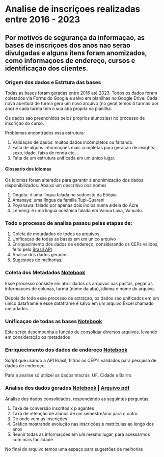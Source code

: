 # Analise de inscriçoes realizadas entre 2016 - 2023
## Por motivos de segurança da informaçao, as bases de inscriçoes dos anos nao serao divulgadas e alguns itens foram anomizados, como informaçoes de endereço, cursos e identificaçao dos clientes.

### Origem dos dados e Estrtura das bases
Todas as bases foram geradas entre 2016 até 2023.
Todos os dados foram coletados via Forms do Google e salvo em planilhas no Google Drive. Cada nova abertura de turma gera um novo arquivo (no geral temos 4 turmas por ano) e cada turma tem o sua aba propria na planilha.

Os dados sao preenchidos pelos proprios alunos(as) no processo de inscriçao do curso.

Problemas encontrados essa estrutura:
1. Validaçao de dados: muitos dados incompletos ou faltando.
2. Falta de alguns informaçoes mais completas para geraçao de insights: sexo, idade, faixa de renda etc.
3. Falta de um estrutura unificada em um unico lugar.

#### Glossario dos idiomas
Os idiomas foram alterados para garantir a anonimização dos dados disponibilizados. Abaixo um descritivo dos nomes
1. Ongota:  é uma língua falada no sudoeste da Etiópia.
2. Amanayé: uma língua da família Tupi-Guarani
3. Poyanawa: falado por apenas dois índios numa aldeia do Acre
4. Lemerig: é uma língua oceânica falada em Vanua Lava, Vanuatu.


### Todo o processo de analisa passou pelas etapas de:
1. Coleta de metadados de todos os arquivos
2. Unificaçao de todas as bases em um unico arquivo
3. Enriquecimento dos dados de endereço, considerando os CEPs validos, feito pelo [Brasil API](https://brasilapi.com.br)
4. Analise dos dados gerados.
5. Sugestoes de melhorias.

### Coleta dos Metadados [Notebook](https://github.com/kilowog2814/analise-inscricoes/blob/master/metadados.ipynb)
Esse processo consiste em abrir dados os arquivos nas pastas, pegar as informaçoes de colunas, turma (nome da aba), idioma e nome do arquivo.

Depois de todo esse processo de extraçao, os dados sao unificados em um unico dataframe e esse dataframe é salvo em um arquivo Excel chamado metadados.

### Unificaçao de todas as bases [Notebook](https://github.com/kilowog2814/analise-inscricoes/blob/master/unificarArquivos.ipynb)
Este script desempenha a função de consolidar diversos arquivos, levando em consideração os metadados

### Enriquecimento dos dados de endereço [Notebook](https://github.com/kilowog2814/analise-inscricoes/blob/master/pegarDadosCep.ipynb)
Script que usando a API Brasil, filtros os CEP's validados para pesquisa de dados de endereço.

Para a analise só utilizei os dados macros, UF, Cidade e Bairro.

### Analise dos dados gerados [Notebook]() | [Arquivo pdf]()
Analise dos dados consolidados, respondendo as seguintes perguntas

1. Taxa de conversão inscritos x p agantes
2. Taxa de retenção de alunos de um semestre/ano para o outro
3. De onde vem as inscrições
4. Gráfico mostrando evolução nas inscrições e matrículas ao longo dos anos
5. Reunir todas as informações em um mesmo lugar, para acessarmos com mais facilidade 

No final do arquivo temos uma espaço para sugestões de melhorias
